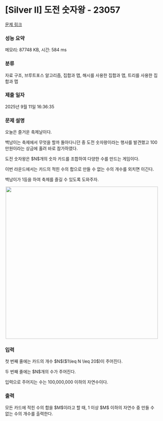 # [Silver II] 도전 숫자왕 - 23057 

[문제 링크](https://www.acmicpc.net/problem/23057) 

### 성능 요약

메모리: 87748 KB, 시간: 584 ms

### 분류

자료 구조, 브루트포스 알고리즘, 집합과 맵, 해시를 사용한 집합과 맵, 트리를 사용한 집합과 맵

### 제출 일자

2025년 9월 11일 16:36:35

### 문제 설명

<p>오늘은 즐거운 축제날이다.</p>

<p>백남이는 축제에서 무엇을 할까 돌아다니던 중 도전 숫자왕이라는 행사를 발견했고 100만원이라는 상금에 홀려 바로 참가하였다.</p>

<p>도전 숫자왕은 $N$개의 숫자 카드를 조합하여 다양한 수를 만드는 게임이다.</p>

<p>이번 라운드에서는 카드의 적힌 수의 합으로 만들 수 없는 수의 개수를 외치면 이긴다.</p>

<p>백남이가 1등을 하여 축제를 즐길 수 있도록 도와주자.</p>

<p style="text-align: center;"><img alt="" src="https://upload.acmicpc.net/adc3d27c-9bf5-4cb8-bd56-29ef6f790996/-/preview/" style="height: 500px; width: 500px;"><br>
 </p>

### 입력 

 <p>첫 번째 줄에는 카드의 개수 $N$($1\leq N \leq 20$)이 주어진다.</p>

<p>두 번째 줄에는 $N$개의 수가 주어진다.</p>

<p>입력으로 주어지는 수는 100,000,000 이하의 자연수이다.</p>

### 출력 

 <p>모든 카드에 적힌 수의 합을 $M$이라고 할 때, 1 이상 $M$ 이하의 자연수 중 만들 수 없는 수의 개수를 출력한다.</p>

